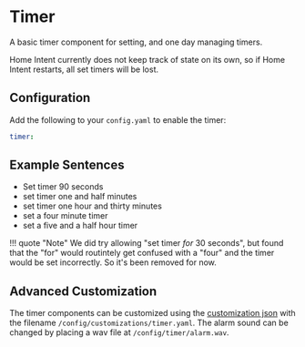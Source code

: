 # Timer
A basic timer component for setting, and one day managing timers. 

Home Intent currently does not keep track of state on its own, so if Home Intent restarts, all set timers will be lost.


## Configuration

Add the following to your `config.yaml` to enable the timer:
```yaml
timer:

```

## Example Sentences

 * Set timer 90 seconds
 * set timer one and half minutes
 * set timer one hour and thirty minutes
 * set a four minute timer
 * set a five and a half hour timer


!!! quote "Note"
    We did try allowing "set timer *for* 30 seconds", but found that the "for" would routintely get confused with a "four" and the timer would be set incorrectly. So it's been removed for now.

## Advanced Customization
The timer components can be customized using the [customization json](../getting-started/advanced-features/component-customization.md) with the filename `/config/customizations/timer.yaml`. The alarm sound can be changed by placing a wav file at `/config/timer/alarm.wav`.
